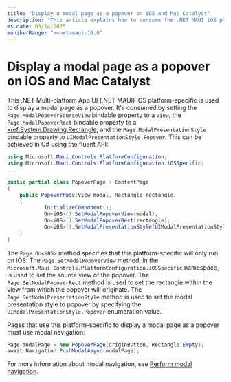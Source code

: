 ```yaml
---
title: "Display a modal page as a popover on iOS and Mac Catalyst"
description: "This article explains how to consume the .NET MAUI iOS platform-specific that enables you to display a modal page as a popover."
ms.date: 03/14/2025
monikerRange: ">=net-maui-10.0"
---
```


# Display a modal page as a popover on iOS and Mac Catalyst

This .NET Multi-platform App UI (.NET MAUI) iOS platform-specific is used to display a modal page as a popover. It's consumed by setting the `Page.ModalPopoverSourceView` bindable property to a `View`, the `Page.ModalPopoverRect` bindable property to a <xref:System.Drawing.Rectangle>, and the `Page.ModalPresentationStyle` bindable property to `UIModalPresentationStyle.Popover`. This can be achieved in C# using the fluent API:


```csharp
using Microsoft.Maui.Controls.PlatformConfiguration;
using Microsoft.Maui.Controls.PlatformConfiguration.iOSSpecific;
...

public partial class PopoverPage : ContentPage
{
  	public PopoverPage(View modal, Rectangle rectangle)
  	{
    		InitializeComponent();
    		On<iOS>().SetModalPopoverView(modal);
    		On<iOS>().SetModalPopoverRect(rectangle);
    		On<iOS>().SetModalPresentationStyle(UIModalPresentationStyle.Popover);
  	}
}
```

The `Page.On<iOS>` method specifies that this platform-specific will only run on iOS. The `Page.SetModalPopoverView` method, in the `Microsoft.Maui.Controls.PlatformConfiguration.iOSSpecific` namespace, is used to set the source view of the popover. The `Page.SetModalPopoverRect` method is used to set the rectangle within the view from which the popover will originate. The `Page.SetModalPresentationStyle` method is used to set the modal presentation style to popover by specifying the `UIModalPresentationStyle.Popover` enumeration value.

Pages that use this platform-specific to display a modal page as a popover must use modal navigation:

```csharp
Page modalPage = new PopoverPage(originButton, Rectangle.Empty);
await Navigation.PushModalAsync(modalPage);
```

For more information about modal navigation, see [Perform modal navigation](~/user-interface/pages/navigationpage.md#perform-modal-navigation).
